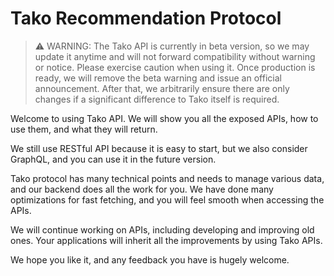 # Tako Recommendation Protocol

> ⚠️ WARNING: The Tako API is currently in beta version, so we may update it anytime and will not forward compatibility without warning or notice. Please exercise caution when using it. Once production is ready, we will remove the beta warning and issue an official announcement. After that, we arbitrarily ensure there are only changes if a significant difference to Tako itself is required.

Welcome to using Tako API. We will show you all the exposed APIs, how to use them, and what they will return.

We still use RESTful API because it is easy to start, but we also consider GraphQL, and you can use it in the future version.

Tako protocol has many technical points and needs to manage various data, and our backend does all the work for you. We have done many optimizations for fast fetching, and you will feel smooth when accessing the APIs.

We will continue working on APIs, including developing and improving old ones. Your applications will inherit all the improvements by using Tako APIs.

We hope you like it, and any feedback you have is hugely welcome.
